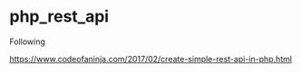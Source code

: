 # php_rest_api

Following 

https://www.codeofaninja.com/2017/02/create-simple-rest-api-in-php.html
